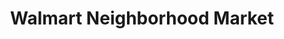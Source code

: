 ---
title: "Walmart Neighborhood Market"
url: /downey/walmart-neighborhood-market/
shop: supermarket
---